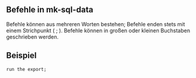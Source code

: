 ## Befehle in mk-sql-data

Befehle können aus mehreren Worten bestehen; Befehle enden stets mit einem Strichpunkt ( ; ). Befehle können in großen oder kleinen Buchstaben geschrieben werden.

## Beispiel

```
run the export;
```